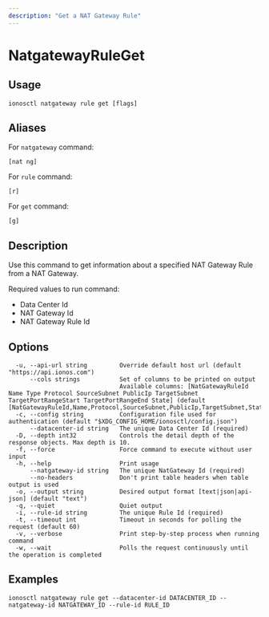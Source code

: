 ```yaml
---
description: "Get a NAT Gateway Rule"
---
```


# NatgatewayRuleGet

## Usage

```text
ionosctl natgateway rule get [flags]
```

## Aliases

For `natgateway` command:

```text
[nat ng]
```

For `rule` command:

```text
[r]
```

For `get` command:

```text
[g]
```

## Description

Use this command to get information about a specified NAT Gateway Rule from a NAT Gateway.

Required values to run command:

* Data Center Id
* NAT Gateway Id
* NAT Gateway Rule Id

## Options

```text
  -u, --api-url string         Override default host url (default "https://api.ionos.com")
      --cols strings           Set of columns to be printed on output 
                               Available columns: [NatGatewayRuleId Name Type Protocol SourceSubnet PublicIp TargetSubnet TargetPortRangeStart TargetPortRangeEnd State] (default [NatGatewayRuleId,Name,Protocol,SourceSubnet,PublicIp,TargetSubnet,State])
  -c, --config string          Configuration file used for authentication (default "$XDG_CONFIG_HOME/ionosctl/config.json")
      --datacenter-id string   The unique Data Center Id (required)
  -D, --depth int32            Controls the detail depth of the response objects. Max depth is 10.
  -f, --force                  Force command to execute without user input
  -h, --help                   Print usage
      --natgateway-id string   The unique NatGateway Id (required)
      --no-headers             Don't print table headers when table output is used
  -o, --output string          Desired output format [text|json|api-json] (default "text")
  -q, --quiet                  Quiet output
  -i, --rule-id string         The unique Rule Id (required)
  -t, --timeout int            Timeout in seconds for polling the request (default 60)
  -v, --verbose                Print step-by-step process when running command
  -w, --wait                   Polls the request continuously until the operation is completed
```

## Examples

```text
ionosctl natgateway rule get --datacenter-id DATACENTER_ID --natgateway-id NATGATEWAY_ID --rule-id RULE_ID
```

